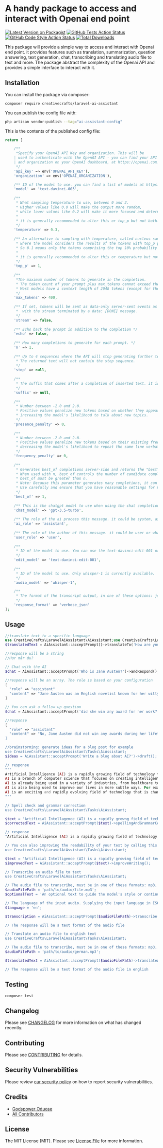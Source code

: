 # A handy package to access and interact with Openai end point

[![Latest Version on Packagist](https://img.shields.io/packagist/v/creativecrafts/laravel-ai-assistant.svg?style=flat-square)](https://packagist.org/packages/creativecrafts/laravel-ai-assistant)
[![GitHub Tests Action Status](https://img.shields.io/github/actions/workflow/status/creativecrafts/laravel-ai-assistant/run-tests.yml?branch=main&label=tests&style=flat-square)](https://github.com/creativecrafts/laravel-ai-assistant/actions?query=workflow%3Arun-tests+branch%3Amain)
[![GitHub Code Style Action Status](https://img.shields.io/github/actions/workflow/status/creativecrafts/laravel-ai-assistant/fix-php-code-style-issues.yml?branch=main&label=code%20style&style=flat-square)](https://github.com/creativecrafts/laravel-ai-assistant/actions?query=workflow%3A"Fix+PHP+code+style+issues"+branch%3Amain)
[![Total Downloads](https://img.shields.io/packagist/dt/creativecrafts/laravel-ai-assistant.svg?style=flat-square)](https://packagist.org/packages/creativecrafts/laravel-ai-assistant)

This package will provide a simple way to access and interact with Openai end point. it provides features such as translation, summarization, question answering, text generation, chat, transcribing and translating audio file to text and more.
The package abstract the complexity of the Openai API and provides a simple interface to interact with it.

## Installation

You can install the package via composer:

```bash
composer require creativecrafts/laravel-ai-assistant
```

You can publish the config file with:

```bash
php artisan vendor:publish --tag="ai-assistant-config"
```

This is the contents of the published config file:

```php
return [

    /**
     *Specify your OpenAI API Key and organization. This will be
    | used to authenticate with the OpenAI API - you can find your API key
    | and organization on your OpenAI dashboard, at https://openai.com.
     */
    'api_key' => env('OPENAI_API_KEY'),
    'organization' => env('OPENAI_ORGANIZATION'),

    /** ID of the model to use. you can find a list of models at https://platform.openai.com/docs/models */
    'model' => 'text-davinci-003',
    
    /**
     * What sampling temperature to use, between 0 and 2.
     * Higher values like 0.8 will make the output more random,
     * while lower values like 0.2 will make it more focused and deterministic.
     *
     * it is generally recommended to alter this or top_p but not both.
     */
    'temperature' => 0.3,
    
    /** An alternative to sampling with temperature, called nucleus sampling,
     * where the model considers the results of the tokens with top_p probability mass.
     * So 0.1 means only the tokens comprising the top 10% probability mass are considered.
     *
     * it is generally recommended to alter this or temperature but not both.
     */
    'top_p' => 1,
    
    /**
     *The maximum number of tokens to generate in the completion.
     * The token count of your prompt plus max_tokens cannot exceed the model's context length.
     * Most models have a context length of 2048 tokens (except for the newest models, which support 4096).
     */
    'max_tokens' => 400,
    
    /** If set, tokens will be sent as data-only server-sent events as they become available,
     *  with the stream terminated by a data: [DONE] message.
     */
    'stream' => false,
    
    /** Echo back the prompt in addition to the completion */
    'echo' => false,
    
    /** How many completions to generate for each prompt. */
    'n' => 1,
    
    /** Up to 4 sequences where the API will stop generating further tokens.
     * The returned text will not contain the stop sequence.
     */
    'stop' => null,
    
    /**
     * The suffix that comes after a completion of inserted text. it is a string (optional)
     */
    'suffix' => null,
    
    /**
     * Number between -2.0 and 2.0.
     * Positive values penalize new tokens based on whether they appear in the text so far,
     * increasing the model's likelihood to talk about new topics.
     */
    'presence_penalty' => 0,
    
    /**
     * Number between -2.0 and 2.0.
     * Positive values penalize new tokens based on their existing frequency in the text so far,
     * decreasing the model's likelihood to repeat the same line verbatim.
     */
    'frequency_penalty' => 0,
    
    /**
     * Generates best_of completions server-side and returns the "best" (the one with the highest log probability per token). Results cannot be streamed.
     * When used with n, best_of controls the number of candidate completions and n specifies how many to return.
     * best_of must be greater than n.
     * Note: Because this parameter generates many completions, it can quickly consume your token quota.
     * Use carefully and ensure that you have reasonable settings for max_tokens and stop.
     */
    'best_of' => 1,
    
    /** This is the chatgpt model to use when using the chat completion */
    'chat_model' => 'gpt-3.5-turbo',
    
    /** The role of the ai process this message. it could be system, assistant or whatever you choose. */
    'ai_role' => 'assistant',
    
    /** The role of the author of this message. it could be user or whatever you choose. */
    'user_role' => 'user',
    
    /**
     * ID of the model to use. You can use the text-davinci-edit-001 or code-davinci-edit-001 model with this endpoint.
     */
    'edit_model' => 'text-davinci-edit-001',
    
    /**
     * ID of the model to use. Only whisper-1 is currently available.
     */
    'audio_model' => 'whisper-1',

    /**
     * The format of the transcript output, in one of these options: json, text, srt, verbose_json, or vtt.
     */
    'response_format' => 'verbose_json'
];
```

## Usage

```php
//translate text to a specific language
use CreativeCrafts\LaravelAiAssistant\AiAssistant;use CreativeCrafts\LaravelAiAssistant\AiAssistant;
$translatedText = AiAssistant::acceptPrompt()->translateTo('How are you?')->toLanguageName('swedish');

//response will be a string
//Hur mår du?

// Chat with the AI
$chat = AiAssistant::acceptPrompt('Who is Jane Austen?')->andRespond();

//response will be an array. The role is based on your configuration
[
  "role" => "assistant"
  "content" => "Jane Austen was an English novelist known for her witty and insightful portrayals of English middle-class life in the late 18th and early 19th centuries."
]

// You can ask a follow up question
$chat = AiAssistant::acceptPrompt('did she win any award for her work?')->andRespond();

//response
[
  "role" => "assistant"
  "content" => "No, Jane Austen did not win any awards during her lifetime as literary awards did not exist in the way they do today. However, her novels have received numerous accolades and critical acclaim since their publication, and she is widely regarded as one of the greatest writers in English literature.
]

//brainstorming: generate ideas for a blog post for example
use CreativeCrafts\LaravelAiAssistant\Tasks\AiAssistant;
$ideas = AiAssistant::acceptPrompt('Write a blog about AI?')->draft();

// response
"""
Artificial Intelligence (AI) is a rapidly growing field of technology that is revolutionizing the way we interact with the world around us. From self-driving cars to voice-activated home assistants, AI is making our lives easier and more efficient. But what exactly is AI, and how is it changing our lives?
AI is a branch of computer science that focuses on creating intelligent machines that can think and act like humans. AI systems are designed to learn from their environment and make decisions based on what they learn. This means that AI can be used to automate tasks, such as recognizing faces or driving cars, and can even be used to create new products and services.
AI is already being used in a variety of industries, from healthcare to finance. In healthcare, AI is being used to diagnose diseases and provide personalized treatments. In finance, AI is being used to detect fraud and improve customer service. AI is also being used in retail to create personalized shopping experiences and in manufacturing to automate tasks and increase efficiency.
AI is also being used to improve our lives in more subtle ways. For example, AI can be used to create virtual assistants that can help us with everyday tasks, such as scheduling appointments or ordering groceries. AI can also be used to create more efficient search engines and to improve the accuracy of online translations.
AI is an exciting and rapidly evolving field of technology that is changing the way we interact with the world around us. As AI continues to develop, it will open up new possibilities for how we live our lives and interact with each other.
"""

// Spell check and grammar correction
use CreativeCrafts\LaravelAiAssistant\Tasks\AiAssistant;

$text = 'Artificial Intellagence (AI) is a rapidly growng field of technlogy that is revolutinizing the way we interact with the world arund us.';
$correctedText = AiAssistant::acceptPrompt($text)->spellingAndGrammarCorrection();

// response
"Artificial Intelligence (AI) is a rapidly growing field of technology that is revolutionizing the way we interact with the world around us."

// You can also improving the readability of your text by calling this method
use CreativeCrafts\LaravelAiAssistant\Tasks\AiAssistant;

$text = 'Artificial Intelligence (AI) is a rapidly growing field of technology that is revolutionizing the way we interact with the world around us.';
$improvedText = AiAssistant::acceptPrompt($text)->improveWriting();

// Transcribe an audio file to text
use CreativeCrafts\LaravelAiAssistant\Tasks\AiAssistant;

// The audio file to transcribe, must be in one of these formats: mp3, mp4, mpeg, mpga, m4a, wav, or webm.
$audioFilePath = 'path/to/audio/file.mp3';
$optionalText = 'An optional text to guide the model's style or continue a previous audio segment. The prompt should match the audio language.

// The language of the input audio. Supplying the input language in ISO-639-1 format will improve accuracy and latency.
$language = 'en';

$transcription = AiAssistant::acceptPrompt($audioFilePath)->transcribe($language, $optionalText);

// The response will be a text format of the audio file

// Translate an audio file to english text
use CreativeCrafts\LaravelAiAssistant\Tasks\AiAssistant;

// The audio file to transcribe, must be in one of these formats: mp3, mp4, mpeg, mpga, m4a, wav, or webm.
$audioFilePath = 'path/to/audio/german.mp3';

$translatedText = AiAssistant::acceptPrompt($audioFilePath)->translateAudioTo();

// The response will be a text format of the audio file in english
```

## Testing

```bash
composer test
```

## Changelog

Please see [CHANGELOG](CHANGELOG.md) for more information on what has changed recently.

## Contributing

Please see [CONTRIBUTING](CONTRIBUTING.md) for details.

## Security Vulnerabilities

Please review [our security policy](../../security/policy) on how to report security vulnerabilities.

## Credits

- [Godspower Oduose](https://github.com/rockblings)
- [All Contributors](../../contributors)

## License

The MIT License (MIT). Please see [License File](LICENSE.md) for more information.
